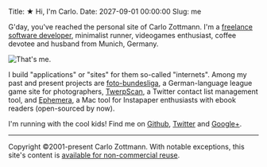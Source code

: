 Title: ★ Hi, I'm Carlo.
Date: 2027-09-01 00:00:00
Slug: me


G'day, you've reached the personal site of Carlo Zottmann.  I'm a
[freelance software developer](http://municode.de), minimalist runner,
videogames enthusiast, coffee devotee and husband from Munich, Germany.

![That's me.](http://dl.dropbox.com/u/7298/blog/me.jpg)

I build "applications" or "sites" for them so-called "internets".  Among my
past and present projects are [foto-bundesliga](http://foto-bundesliga.de), a
German-language league game site for photographers,
[TwerpScan](http://twerpscan.com), a Twitter contact list management tool,
and [Ephemera](http://goephemera.com/), a Mac tool for Instapaper enthusiasts
with ebook readers (open-sourced by now).

I'm running with the cool kids!  Find me on [Github](http://github.com/carlo),
[Twitter](http://twitter.com/municode) and
[Google+](https://plus.google.com/117556235540402405674).

* * *

Copyright ©2001-present Carlo Zottmann.  With notable exceptions, this site's
content is [available for non-commercial reuse](http://creativecommons.org/licenses/by-nc-nd/3.0/).
